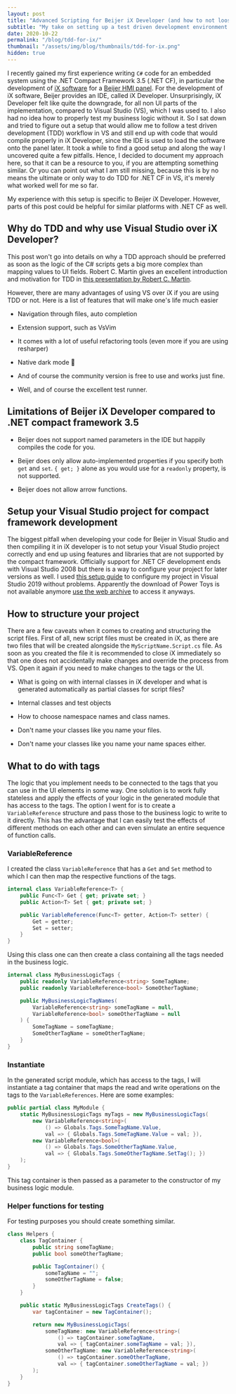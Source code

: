 ```yaml
---
layout: post
title: "Advanced Scripting for Beijer iX Developer (and how to not loose your Object Oriented Mind)"
subtitle: "My take on setting up a test driven development environment in Visual Studio for Beijer iX software"
date: 2020-10-22
permalink: "/blog/tdd-for-ix/"
thumbnail: "/assets/img/blog/thumbnails/tdd-for-ix.png"
hidden: true
---
```


I recently gained my first experience writing `C#` code for an embedded system using the .NET Compact Framework 3.5 (.NET CF),
in particular the development of [iX software](https://www.beijerelectronics.com/en/Products/Operator___panels/iX___Software)
for a [Beijer HMI panel](https://www.beijerelectronics.com/en/Products/Operator___panels).
For the development of iX software, Beijer provides an IDE, called iX Developer.
Unsurprisingly, iX Developer felt like quite the downgrade, for all non UI parts of the implementation, compared to
Visual Studio (VS), which I was used to.
I also had no idea how to properly test my business logic without it.
So I sat down and tried to figure out a setup that would allow me to follow a test driven development (TDD)
workflow in VS and still end up with code that would compile properly in iX Developer,
since the IDE is used to load the software onto the panel later.
It took a while to find a good setup and along the way I uncovered quite a few pitfalls.
Hence, I decided to document my approach here, so that it can be a resource to you, if you are attempting something similar.
Or you can point out what I am still missing, because this is by no means the ultimate or only way to do TDD
for .NET CF in VS, it's merely what worked well for me so far.

My experience with this setup is specific to Beijer iX Developer.
However, parts of this post could be helpful for similar platforms with .NET CF as well.

## Why do TDD and why use Visual Studio over iX Developer?

This post won't go into details on why a TDD approach should be preferred as soon
as the logic of the C# scripts gets a  big more complex than mapping values to
UI fields.
Robert C. Martin gives an excellent introduction and motivation for TDD in
[this presentation by Robert C. Martin](https://www.youtube.com/watch?v=qkblc5WRn-U).

However, there are many advantages of using VS over iX if you are using TDD or
not. Here is a list of features that will make one's life much easier

* Navigation through files, auto completion

* Extension support, such as VsVim

* It comes with a lot of useful refactoring tools (even more if you are using resharper)

* Native dark mode :new_moon_with_face:

* And of course the community version is free to use and works just fine.

* Well, and of course the excellent test runner.

## Limitations of Beijer iX Developer compared to .NET compact framework 3.5

* Beijer does not support named parameters in the IDE but happily compiles the code for you.

* Beijer does only allow auto-implemented properties if you specify both `get` and `set`. `{ get; }` alone as you would use for a `readonly` property, is not supported.

* Beijer does not allow arrow functions.

## Setup your Visual Studio project for compact framework development

The biggest pitfall when developing your code for Beijer in Visual Studio and then compiling it in iX developer is to not setup your Visual Studio project correctly and end up using features and libraries that are not supported by the compact framework.
Officially support for .NET CF development ends with Visual Studio 2008 but there is a way to configure your project for later versions as well.
I used [this setup guide](https://gist.github.com/skarllot/4953ddb6e23d8a6f0816029c4155997a) to configure my project in Visual Studio 2019 without problems.
Apparently the download of Power Toys is not available anymore [use the web archive](https://web.archive.org/web/*/https://download.microsoft.com/download/f/a/c/fac1342d-044d-4d88-ae97-d278ef697064/NETCFv35PowerToys.msi) to access it anyways.

## How to structure your project

There are a few caveats when it comes to creating and structuring the script
files.
First of all, new script files must be created in iX, as there are two files
that will be created alongside the `MyScriptName.Script.cs` file.
As soon as you created the file it is recommended to close iX immediately so
that one does not accidentally make changes and override the process from VS.
Open it again if you need to make changes to the tags or the UI.

* What is going on with internal classes in iX developer and what is generated automatically as partial classes for script files?

* Internal classes and test objects

* How to choose namespace names and class names.

* Don't name your classes like you name your files.

* Don't name your classes like you name your name spaces either.

## What to do with tags

The logic that you implement needs to be connected to the tags that you can use in the UI elements in some way.
One solution is to work fully stateless and apply the effects of your logic in
the generated module that has access to the tags.
The option I went for is to create a `VariableReference` structure and pass
those to the business logic to write to it directly.
This has the advantage that I can easily test the effects of different methods
on each other and can even simulate an entire sequence of function calls.

### VariableReference

I created the class `VariableReference` that has a `Get` and `Set` method to
which I can then map the respective functions of the tags.


```cs
internal class VariableReference<T> {
	public Func<T> Get { get; private set; }
	public Action<T> Set { get; private set; }

	public VariableReference(Func<T> getter, Action<T> setter) {
		Get = getter;
		Set = setter;
	}
}
```

Using this class one can then create a class containing all the tags needed in
the business logic.

```cs
internal class MyBusinessLogicTags {
	public readonly VariableReference<string> SomeTagName;
	public readonly VariableReference<bool> SomeOtherTagName;

	public MyBusinessLogicTagNames(
		VariableReference<string> someTagName = null,
		VariableReference<bool> someOtherTagName = null
	) {
		SomeTagName = someTagName;
		SomeOtherTagName = someOtherTagName;
	}
}
```

### Instantiate

In the generated script module, which has access to the tags, I will instantiate
a tag container that maps the read and write operations on the tags to the
`VariableReferences`. Here are some examples:

```cs
public partial class MyModule {
	static MyBusinessLogicTags myTags = new MyBusinessLogicTags(
		new VariableReference<string>(
			() => Globals.Tags.SomeTagName.Value,
			val => { Globals.Tags.SomeTagName.Value = val; }),
		new VariableReference<bool>(
			() => Globals.Tags.SomeOtherTagName.Value,
			val => { Globals.Tags.SomeOtherTagName.SetTag(); })
	);
}
```

This tag container is then passed as a parameter to the constructor of my
business logic module.

### Helper functions for testing

For testing purposes you should create something similar.

```cs
class Helpers {
	class TagContainer {
		public string someTagName;
		public bool someOtherTagName;

		public TagContainer() {
			someTagName = "";
			someOtherTagName = false;
		}
	}

	public static MyBusinessLogicTags CreateTags() {
		var tagContainer = new TagContainer();

		return new MyBusinessLogicTags(
			someTagName: new VariableReference<string>(
				() => tagContainer.someTagName,
				val => { tagContainer.someTagName = val; }),
			someOtherTagName: new VariableReference<string>(
				() => tagContainer.someOtherTagName,
				val => { tagContainer.someOtherTagName = val; })
		);
	}
}
```